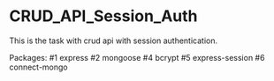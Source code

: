 # CRUD_API_Session_Auth
This is the task with crud api with session authentication.



Packages:
#1 express
#2 mongoose
#4 bcrypt
#5 express-session
#6 connect-mongo